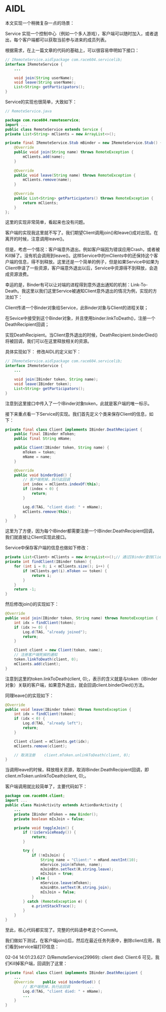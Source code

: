 AIDL
===

本文实现一个稍微复杂一点的场景：

Service 实现一个控制中心（例如一个多人游戏），客户端可以随时加入，或者退出，每个客户端都可以获取当前参与进来的成员列表。

根据需求，在上一篇文章的代码的基础上，可以很容易申明如下接口：

```java
// IRemoteService.aidlpackage com.race604.servicelib;
interface IRemoteService {  
    ...

    void join(String userName);
    void leave(String userName);
    List<String> getParticipators();
}
```

Service的实现也很简单，大致如下：
```java
// RemoteService.java

package com.race604.remoteservice;
import ...
public class RemoteService extends Service {  
private List<String> mClients = new ArrayList<>();

private final IRemoteService.Stub mBinder = new IRemoteService.Stub() {
    @Override
    public void join(String name) throws RemoteException {
        mClients.add(name);
    }
    
    @Override
    public void leave(String name) throws RemoteException {
        mClients.remove(name);
    }
    
    @Override
    public List<String> getParticipators() throws RemoteException {
        return mClients;
    }
};
```
这里的实现非常简单，看起来也没有问题。

客户端的实现我这里就不写了。我们期望Client调用join()和leave()成对出现。在离开的时候，注意调用leave()。

但是，考虑一个情况：客户端意外退出。例如客户端因为错误应用Crash，或者被Kill掉了。没有机会调用到leave()。这样Service中的mClients中的还保持这个客户端的信息，得不到释放。这里还是一个简单的例子，但是如果Service中如果为Client申请了一些资源，客户端意外退出以后，Service中资源得不到释放，会造成资源浪费。

幸运的是，Binder有可以让对端的进程得到意外退出通知的机制：Link-To-Death。我这里以我们这里Service被通知Client意外退出的情况为例，实现的方法如下：

Client传递一个Binder对象给Service，此Binder对象与Client的进程关联；

在Sevice中接受到这个Binder对象，并且使用binder.linkToDeath()，注册一个DeathRecipient回调；

实现DeathRecipient。当Client意外退出的时候，DeathRecipient.binderDied()将被回调，我们可以在这里释放相关的资源。

具体实现如下： 修改AIDL的定义如下：
```java
// IRemoteService.aidlpackage com.race604.servicelib;
interface IRemoteService {  
    ...

    void join(IBinder token, String name);
    void leave(IBinder token);
    List<String> getParticipators();
}
```
注意到这里接口中传入了一个IBinder对象token，此就是客户端的唯一标示。

接下来重点看一下Service的实现。我们首先定义个类来保存Client的信息，如下：
```java
private final class Client implements IBinder.DeathRecipient {  
    public final IBinder mToken;
    public final String mName;

    public Client(IBinder token, String name) {
        mToken = token;
        mName = name;
    }

    @Override
    public void binderDied() {
        // 客户端死掉，执行此回调
        int index = mClients.indexOf(this);
        if (index < 0) {
            return;
        }

        Log.d(TAG, "client died: " + mName);
        mClients.remove(this);
    }
}
```

这里为了方便，因为每个IBinder都需要注册一个IBinder.DeathRecipient回调，我们就直接让Client实现此接口。

Service中保存客户端的信息也做如下修改：
```java
private List<Client> mClients = new ArrayList<>();// 通过IBinder查找Client
private int findClient(IBinder token) {  
    for (int i = 0; i < mClients.size(); i++) {
        if (mClients.get(i).mToken == token) {
            return i;
        }
    }
    return -1;
}
```

然后修改join()的实现如下：

```java
@Override
public void join(IBinder token, String name) throws RemoteException {  
    int idx = findClient(token);
    if (idx >= 0) {
        Log.d(TAG, "already joined");
        return;
    }

    Client client = new Client(token, name);
    // 注册客户端死掉的通知
    token.linkToDeath(client, 0);
    mClients.add(client);
}
```

注意到这里的token.linkToDeath(client, 0);，表示的含义就是与token（IBinder对象）关联的客户端，如果意外退出，就会回调client.binderDied()方法。

同理leave()的实现如下：
```java
@Override
public void leave(IBinder token) throws RemoteException {  
    int idx = findClient(token);
    if (idx < 0) {
        Log.d(TAG, "already left");
        return;
    }

    Client client = mClients.get(idx);
    mClients.remove(client);

    // 取消注册    client.mToken.unlinkToDeath(client, 0);
}
```
当调用leave的时候，释放相关资源，取消IBinder.DeathRecipient回调，即client.mToken.unlinkToDeath(client, 0);。

客户端调用就比较简单了，主要代码如下：
```java
package com.race604.client;
import ...
public class MainActivity extends ActionBarActivity {  
    ...
    private IBinder mToken = new Binder();
    private boolean mIsJoin = false;

    private void toggleJoin() {
        if (!isServiceReady()) {
            return;
        }

        try {
            if (!mIsJoin) {
                String name = "Client:" + mRand.nextInt(10);
                mService.join(mToken, name);
                mJoinBtn.setText(R.string.leave);
                mIsJoin = true;
            } else {
                mService.leave(mToken);
                mJoinBtn.setText(R.string.join);
                mIsJoin = false;
            }
        } catch (RemoteException e) {
            e.printStackTrace();
        }
    }
}
```
至此，核心代码都实现了。完整的代码请参考这个Commit。

我们做如下测试，在客户端join()后，然后在最近任务列表中，删除client应用，我们看到service端打印信息：

02-04 14:01:23.627: D/RemoteService(29969): client died: Client:6
可见，我们Kill掉客户端，回调到了这里：
```java
private final class Client implements IBinder.DeathRecipient {  
    ...
    @Override    public void binderDied() {
        // 客户端死掉，执行此回调        ...
        Log.d(TAG, "client died: " + mName);
        ...
    }
}
```
